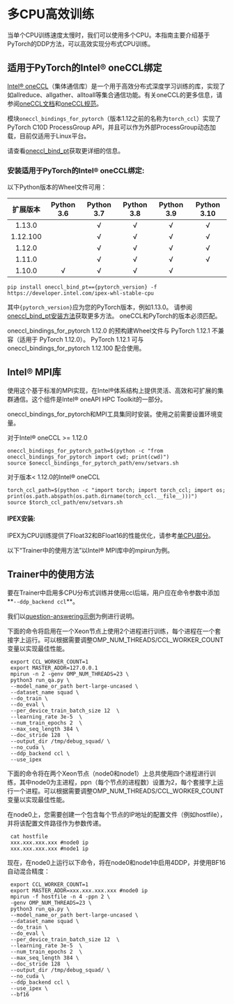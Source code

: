 <!--版权所有2022年HuggingFace团队。保留所有权利。

根据Apache许可证Version 2.0（“许可证”）许可使用本文件；您除非符合许可证要求，否则不得使用本文件。您可以从以下地址获得许可证副本：

http://www.apache.org/licenses/LICENSE-2.0

除非适用法律要求或书面约定，依据许可证分发的软件是基于“按原样”提供的，无论是明示还是暗示的，不提供任何担保或陈述，也不提供任何条件的保证。请注意，本文件采用Markdown格式，但包含我们文档生成工具的特定语法（类似于MDX），在您的Markdown查看器中可能无法正确渲染。

-->

# 多CPU高效训练

当单个CPU训练速度太慢时，我们可以使用多个CPU。本指南主要介绍基于PyTorch的DDP方法，可以高效实现分布式CPU训练。

## 适用于PyTorch的Intel® oneCCL绑定

[Intel® oneCCL](https://github.com/oneapi-src/oneCCL)（集体通信库）是一个用于高效分布式深度学习训练的库，实现了如allreduce、allgather、alltoall等集合通信功能。有关oneCCL的更多信息，请参阅[oneCCL文档](https://spec.oneapi.com/versions/latest/elements/oneCCL/source/index.html)和[oneCCL规范](https://spec.oneapi.com/versions/latest/elements/oneCCL/source/index.html)。

模块`oneccl_bindings_for_pytorch`（版本1.12之前的名称为`torch_ccl`）实现了PyTorch C10D ProcessGroup API，并且可以作为外部ProcessGroup动态加载，目前仅适用于Linux平台。

请查看[oneccl_bind_pt](https://github.com/intel/torch-ccl)获取更详细的信息。

### 安装适用于PyTorch的Intel® oneCCL绑定:

以下Python版本的Wheel文件可用：

| 扩展版本 | Python 3.6 | Python 3.7 | Python 3.8 | Python 3.9 | Python 3.10 |
| :------: | :--------: | :--------: | :--------: | :--------: | :---------: |
|  1.13.0  |            |     √      |     √      |     √      |      √      |
| 1.12.100 |            |     √      |     √      |     √      |      √      |
|  1.12.0  |            |     √      |     √      |     √      |      √      |
|  1.11.0  |            |     √      |     √      |     √      |      √      |
|  1.10.0  |     √      |     √      |     √      |     √      |             |

```
pip install oneccl_bind_pt=={pytorch_version} -f https://developer.intel.com/ipex-whl-stable-cpu
```
其中`{pytorch_version}`应为您的PyTorch版本，例如1.13.0。
请参阅[oneccl_bind_pt安装方法](https://github.com/intel/torch-ccl)获取更多方法。
oneCCL和PyTorch的版本必须匹配。

<Tip warning={true}>

oneccl_bindings_for_pytorch 1.12.0 的预构建Wheel文件与 PyTorch 1.12.1 不兼容（适用于 PyTorch 1.12.0）。
PyTorch 1.12.1 可与 oneccl_bindings_for_pytorch 1.12.100 配合使用。

</Tip>

## Intel® MPI库
使用这个基于标准的MPI实现，在Intel®体系结构上提供灵活、高效和可扩展的集群通信。这个组件是Intel® oneAPI HPC Toolkit的一部分。

oneccl_bindings_for_pytorch和MPI工具集同时安装。使用之前需要设置环境变量。

对于Intel® oneCCL >= 1.12.0
```
oneccl_bindings_for_pytorch_path=$(python -c "from oneccl_bindings_for_pytorch import cwd; print(cwd)")
source $oneccl_bindings_for_pytorch_path/env/setvars.sh
```

对于版本< 1.12.0的Intel® oneCCL
```
torch_ccl_path=$(python -c "import torch; import torch_ccl; import os;  print(os.path.abspath(os.path.dirname(torch_ccl.__file__)))")
source $torch_ccl_path/env/setvars.sh
```

#### IPEX安装:

IPEX为CPU训练提供了Float32和BFloat16的性能优化，请参考[单CPU部分](perf_train_cpu.md)。

以下“Trainer中的使用方法”以Intel® MPI库中的mpirun为例。

## Trainer中的使用方法
要在Trainer中启用多CPU分布式训练并使用ccl后端，用户应在命令参数中添加**`--ddp_backend ccl`**。

我们以[question-answering示例](https://github.com/huggingface/transformers/tree/main/examples/pytorch/question-answering)为例进行说明。

下面的命令将启用在一个Xeon节点上使用2个进程进行训练，每个进程在一个套接字上运行。可以根据需要调整OMP_NUM_THREADS/CCL_WORKER_COUNT变量以实现最佳性能。
```shell script
 export CCL_WORKER_COUNT=1
 export MASTER_ADDR=127.0.0.1
 mpirun -n 2 -genv OMP_NUM_THREADS=23 \
 python3 run_qa.py \
 --model_name_or_path bert-large-uncased \
 --dataset_name squad \
 --do_train \
 --do_eval \
 --per_device_train_batch_size 12  \
 --learning_rate 3e-5  \
 --num_train_epochs 2  \
 --max_seq_length 384 \
 --doc_stride 128  \
 --output_dir /tmp/debug_squad/ \
 --no_cuda \
 --ddp_backend ccl \
 --use_ipex
```
下面的命令将在两个Xeon节点（node0和node1）上总共使用四个进程进行训练，其中node0为主进程，ppn（每个节点的进程数）设置为2，每个套接字上运行一个进程。可以根据需要调整OMP_NUM_THREADS/CCL_WORKER_COUNT变量以实现最佳性能。

在node0上，您需要创建一个包含每个节点的IP地址的配置文件（例如hostfile），并将该配置文件路径作为参数传递。
```shell script
 cat hostfile
 xxx.xxx.xxx.xxx #node0 ip
 xxx.xxx.xxx.xxx #node1 ip
```
现在，在node0上运行以下命令，将在node0和node1中启用4DDP，并使用BF16自动混合精度：
```shell script
 export CCL_WORKER_COUNT=1
 export MASTER_ADDR=xxx.xxx.xxx.xxx #node0 ip
 mpirun -f hostfile -n 4 -ppn 2 \
 -genv OMP_NUM_THREADS=23 \
 python3 run_qa.py \
 --model_name_or_path bert-large-uncased \
 --dataset_name squad \
 --do_train \
 --do_eval \
 --per_device_train_batch_size 12  \
 --learning_rate 3e-5  \
 --num_train_epochs 2  \
 --max_seq_length 384 \
 --doc_stride 128  \
 --output_dir /tmp/debug_squad/ \
 --no_cuda \
 --ddp_backend ccl \
 --use_ipex \
 --bf16
```
